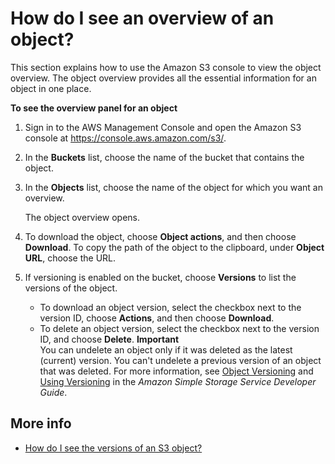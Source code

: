 # How do I see an overview of an object?<a name="view-object-overview"></a>

This section explains how to use the Amazon S3 console to view the object overview\. The object overview provides all the essential information for an object in one place\.



**To see the overview panel for an object**

1. Sign in to the AWS Management Console and open the Amazon S3 console at [https://console\.aws\.amazon\.com/s3/](https://console.aws.amazon.com/s3/)\.

1. In the **Buckets** list, choose the name of the bucket that contains the object\.

1. In the **Objects** list, choose the name of the object for which you want an overview\.

   The object overview opens\.

1. To download the object, choose **Object actions**, and then choose **Download**\. To copy the path of the object to the clipboard, under **Object URL**, choose the URL\.

1. If versioning is enabled on the bucket, choose **Versions** to list the versions of the object\.
   + To download an object version, select the checkbox next to the version ID, choose **Actions**, and then choose **Download**\.
   + To delete an object version, select the checkbox next to the version ID, and choose **Delete**\.
**Important**  
You can undelete an object only if it was deleted as the latest \(current\) version\. You can't undelete a previous version of an object that was deleted\. For more information, see [Object Versioning](https://docs.aws.amazon.com/AmazonS3/latest/dev/ObjectVersioning.html) and [Using Versioning](https://docs.aws.amazon.com/AmazonS3/latest/dev/Versioning.html) in the *Amazon Simple Storage Service Developer Guide*\.

## More info<a name="view-object-overview-related-topics"></a>
+  [How do I see the versions of an S3 object?](view-object-versions.md)